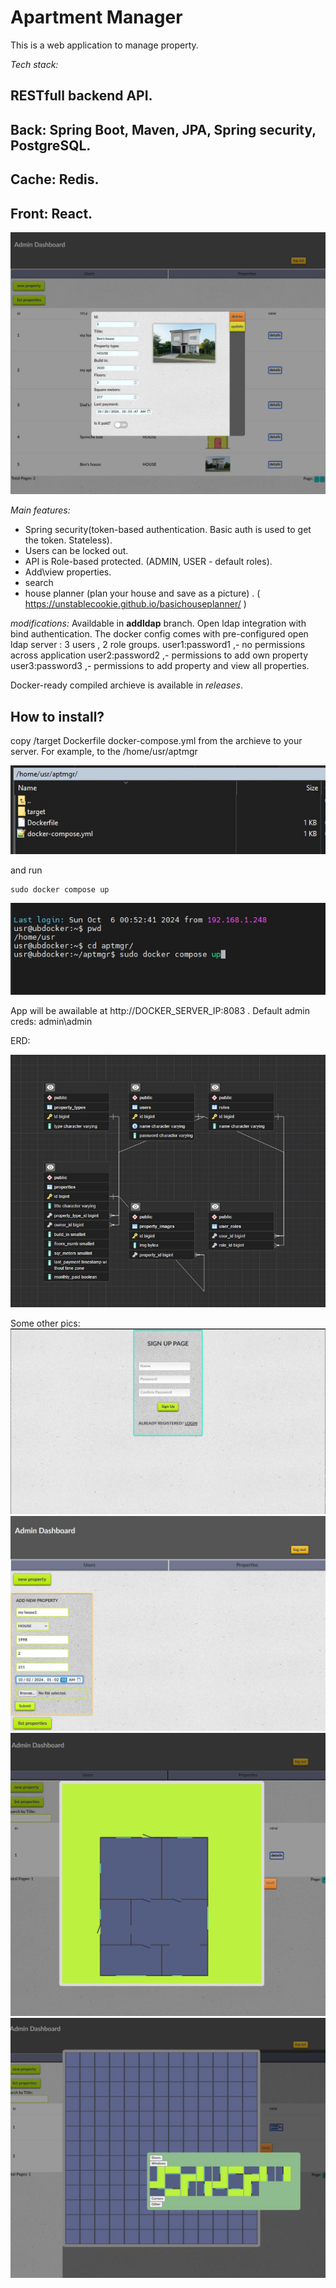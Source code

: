 # Apartment Manager

This is a web application to manage property.


*Tech stack:*
## RESTfull backend API.
## Back: Spring Boot, Maven, JPA, Spring security, PostgreSQL.
## Cache: Redis.
## Front: React.



![](/pics/3.JPG)


*Main features:*
 - Spring security(token-based authentication. Basic auth is used to get the token. Stateless).
 - Users can be locked out.
 - API is Role-based protected. (ADMIN, USER - default roles).
 - Add\view properties.
 - search
 - house planner (plan your house and save as a picture) . ( https://unstablecookie.github.io/basichouseplanner/ )

*modifications:*
Availdable in **addldap** branch. Open ldap integration with bind authentication.
The docker config comes with pre-configured open ldap server :
3 users , 2 role groups.
user1:password1 ,- no permissions across application
user2:password2 ,- permissions to add own property
user3:password3 ,- permissions to add property and view all properties.



Docker-ready compiled archieve is available in *releases*.

## How to install?

copy /target
	Dockerfile
	docker-compose.yml from the archieve to your server.
For example, to the /home/usr/aptmgr

![](/pics/inst1.jpg)

and run 
```
sudo docker compose up
```
![](/pics/inst2.jpg)

App will be awailable at http://DOCKER_SERVER_IP:8083 .
Default admin creds: admin\admin

ERD:

![](/pics/ERD.JPG)

Some other pics:
![](/pics/1.JPG)
![](/pics/2.JPG)
![](/pics/4.JPG)
![](/pics/5.JPG)
